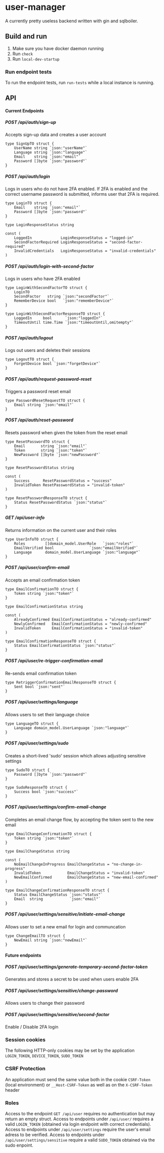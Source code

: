 # user-manager
A currently pretty useless backend written with gin and sqlboiler.

## Build and run
1. Make sure you have docker daemon running
2. Run `check`
3. Run `local-dev-startup`

### Run endpoint tests
To run the endpoint tests, run `run-tests` while a local instance is running.

## API

#### Current Endpoints
##### POST   /api/auth/sign-up
Accepts sign-up data and creates a user account
```golang
type SignUpTO struct {
	UserName string `json:"userName"`
	Language string `json:"language"`
	Email    string `json:"email"`
	Password []byte `json:"password"`
}
```
##### POST   /api/auth/login
Logs in users who do not have 2FA enabled. If 2FA is enabled and the correct username password is submitted, informs user that 2FA is required.
```golang
type LoginTO struct {
	Email    string `json:"email"`
	Password []byte `json:"password"`
}

type LoginResponseStatus string

const (
	LoggedIn             LoginResponseStatus = "logged-in"
	SecondFactorRequired LoginResponseStatus = "second-factor-required"
	InvalidCredentials   LoginResponseStatus = "invalid-credentials"
)
```
##### POST   /api/auth/login-with-second-factor
Logs in users who have 2FA enabled
```golang
type LoginWithSecondFactorTO struct {
	LoginTO
	SecondFactor   string `json:"secondFactor"`
	RememberDevice bool   `json:"rememberDevice"`
}

type LoginWithSecondFactorResponseTO struct {
	LoggedIn     bool      `json:"loggedIn"`
	TimeoutUntil time.Time `json:"timeoutUntil,omitempty"`
}
```
##### POST   /api/auth/logout
Logs out users and deletes their sessions
```golang
type LogoutTO struct {
	ForgetDevice bool `json:"forgetDevice"`
}
```
##### POST   /api/auth/request-password-reset
Triggers a password reset email
```golang
type PasswordResetRequestTO struct {
	Email string `json:"email"`
}
```
##### POST   /api/auth/reset-password
Resets password when given the token from the reset email
```golang
type ResetPasswordTO struct {
	Email       string `json:"email"`
	Token       string `json:"token"`
	NewPassword []byte `json:"newPassword"`
}

type ResetPasswordStatus string

const (
	Success      ResetPasswordStatus = "success"
	InvalidToken ResetPasswordStatus = "invalid-token"
)

type ResetPasswordResponseTO struct {
	Status ResetPasswordStatus `json:"status"`
}
```

##### GET    /api/user-info
Returns information on the current user and their roles
```golang
type UserInfoTO struct {
	Roles         []domain_model.UserRole   `json:"roles"`
	EmailVerified bool                `json:"emailVerified"`
	Language      domain_model.UserLanguage `json:"language"`
}
```
##### POST   /api/user/confirm-email
Accepts an email confirmation token
```golang
type EmailConfirmationTO struct {
	Token string `json:"token"`
}

type EmailConfirmationStatus string

const (
	AlreadyConfirmed EmailConfirmationStatus = "already-confirmed"
	NewlyConfirmed   EmailConfirmationStatus = "newly-confirmed"
	InvalidToken     EmailConfirmationStatus = "invalid-token"
)

type EmailConfirmationResponseTO struct {
	Status EmailConfirmationStatus `json:"status"`
}
```
##### POST   /api/user/re-trigger-confirmation-email
Re-sends email confirmation token
```golang
type RetriggerConfirmationEmailResponseTO struct {
	Sent bool `json:"sent"`
}
```

##### POST   /api/user/settings/language
Allows users to set their language choice
```golang
type LanguageTO struct {
	Language domain_model.UserLanguage `json:"language"`
}
```
##### POST   /api/user/settings/sudo
Creates a short-lived 'sudo' session which allows adjusting sensitive settings
```golang
type SudoTO struct {
	Password []byte `json:"password"`
}

type SudoResponseTO struct {
	Success bool `json:"success"`
}
```
##### POST   /api/user/settings/confirm-email-change
Completes an email change flow, by accepting the token sent to the new email
```golang
type EmailChangeConfirmationTO struct {
	Token string `json:"token"`
}

type EmailChangeStatus string

const (
	NoEmailChangeInProgress EmailChangeStatus = "no-change-in-progress"
	InvalidToken            EmailChangeStatus = "invalid-token"
	NewEmailConfirmed       EmailChangeStatus = "new-email-confirmed"
)

type EmailChangeConfirmationResponseTO struct {
	Status EmailChangeStatus `json:"status"`
	Email  string            `json:"email"`
}
```
##### POST   /api/user/settings/sensitive/initiate-email-change
Allows user to set a new email for login and communcation
```golang
type ChangeEmailTO struct {
	NewEmail string `json:"newEmail"`
}
```

#### Future endpoints
##### POST   /api/user/settings/generate-temporary-second-factor-token
Generates and stores a secret to be used when users enable 2FA
##### POST   /api/user/settings/sensitive/change-password
Allows users to change their password
##### POST   /api/user/settings/sensitive/second-factor
Enable / Disable 2FA login

### Session cookies
The following HTTP-only cookies may be set by the application `LOGIN_TOKEN`, `DEVICE_TOKEN`, `SUDO_TOKEN`
### CSRF Protection
An application must send the same value both in the cookie `CSRF-Token` (local environment) or `__Host-CSRF-Token` as well as on the `X-CSRF-Token` header

### Roles
Access to the endpoint `GET /api/user` requires no authentication but may return an empty struct.
Access to endpoints under `/api/user/` requires a valid `LOGIN_TOKEN` (obtained via login endpoint with correct credentials).
Access to endpoints under `/api/user/settings` require the user's email adress to be verified.
Access to endpoints under `/api/user/settings/sensitive` require a valid `SUDO_TOKEN` obtained via the sudo enpoint.



